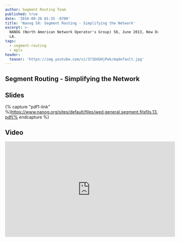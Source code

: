 ```yaml
---
author: Segment Routing Team
published: true
date: '2016-09-26 01:35 -0700'
title: 'Nanog 58: Segment Routing - Simplifying the Network'
excerpt: >-
  NANOG (North American Network Operator's Group) 58, June 2013, New Orleans,
  LA.
tags:
  - segment-routing
  - mpls
header:
  teaser: 'https://img.youtube.com/vi/371DUGHjPwk/mqdefault.jpg'
---
```


## Segment Routing - Simplifying the Network

## Slides
{% capture "pdf1-link" %}https://www.nanog.org/sites/default/files/wed.general.segment.filsfils.13.pdf{% endcapture %}

<div id="pdf1"></div>
<script>
        PDFObject.embed("{{ pdf1-link }}", "#pdf1", {height: "500px"});
</script>


## Video

<iframe width="560" height="315" src="https://www.youtube.com/embed/371DUGHjPwk" frameborder="0" allowfullscreen></iframe>
